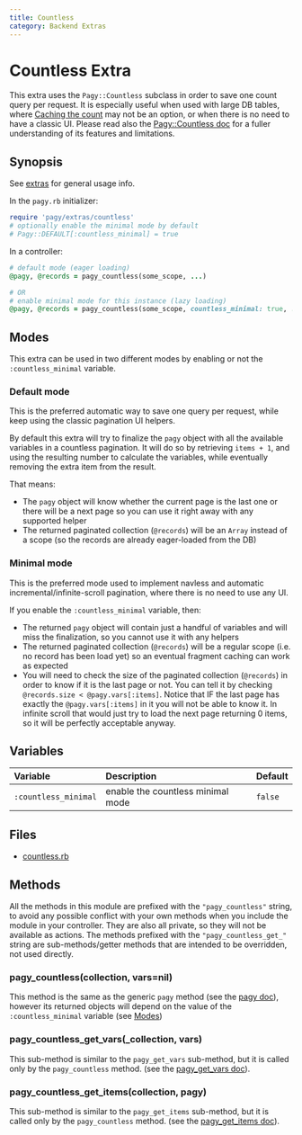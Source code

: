 ```yaml
---
title: Countless
category: Backend Extras
---
```

# Countless Extra

This extra uses the `Pagy::Countless` subclass in order to save one count query per request. It is especially useful when used with large DB tables, where [Caching the count](../how-to.md#cache-the-count) may not be an option, or when there is no need to have a classic UI. Please read also the [Pagy::Countless doc](../api/countless.md) for a fuller understanding of its features and limitations.

## Synopsis

See [extras](../extras.md) for general usage info.

In the `pagy.rb` initializer:

```ruby
require 'pagy/extras/countless'
# optionally enable the minimal mode by default
# Pagy::DEFAULT[:countless_minimal] = true
```

In a controller:

```ruby
# default mode (eager loading)
@pagy, @records = pagy_countless(some_scope, ...)

# OR
# enable minimal mode for this instance (lazy loading)
@pagy, @records = pagy_countless(some_scope, countless_minimal: true, ...)
```

## Modes

This extra can be used in two different modes by enabling or not the `:countless_minimal` variable.

### Default mode

This is the preferred automatic way to save one query per request, while keep using the classic pagination UI helpers.

By default this extra will try to finalize the `pagy` object with all the available variables in a countless pagination. It will do so by retrieving `items + 1`, and using the resulting number to calculate the variables, while eventually removing the extra item from the result.

That means:

- The `pagy` object will know whether the current page is the last one or there will be a next page so you can use it right away with any supported helper
- The returned paginated collection (`@records`) will be an `Array` instead of a scope (so the records are already eager-loaded from the DB)

### Minimal mode

This is the preferred mode used to implement navless and automatic incremental/infinite-scroll pagination, where there is no need to use any UI.

If you enable the `:countless_minimal` variable, then:

- The returned `pagy` object will contain just a handful of variables and will miss the finalization, so you cannot use it with any helpers
- The returned paginated collection (`@records`) will be a regular scope (i.e. no record has been load yet) so an eventual fragment caching can work as expected
- You will need to check the size of the paginated collection (`@records`) in order to know if it is the last page or not. You can tell it by checking `@records.size < @pagy.vars[:items]`. Notice that IF the last page has exactly the `@pagy.vars[:items]` in it you will not be able to know it. In infinite scroll that would just try to load the next page returning 0 items, so it will be perfectly acceptable anyway.

## Variables

| Variable             | Description                       | Default |
|:---------------------|:----------------------------------|:--------|
| `:countless_minimal` | enable the countless minimal mode | `false` |

## Files

- [countless.rb](https://github.com/ddnexus/pagy/blob/master/lib/pagy/extras/countless.rb)

## Methods

All the methods in this module are prefixed with the `"pagy_countless"` string, to avoid any possible conflict with your own methods when you include the module in your controller. They are also all private, so they will not be available as actions. The methods prefixed with the `"pagy_countless_get_"` string are sub-methods/getter methods that are intended to be overridden, not used directly.

### pagy_countless(collection, vars=nil)

This method is the same as the generic `pagy` method (see the [pagy doc](../api/backend.md#pagycollection-varsnil)), however its returned objects will depend on the value of the `:countless_minimal` variable (see [Modes](#modes))

### pagy_countless_get_vars(_collection, vars)

This sub-method is similar to the `pagy_get_vars` sub-method, but it is called only by the `pagy_countless` method. (see the [pagy_get_vars doc](../api/backend.md#pagy_get_varscollection-vars)).

### pagy_countless_get_items(collection, pagy)

This sub-method is similar to the `pagy_get_items` sub-method, but it is called only by the `pagy_countless` method. (see the [pagy_get_items doc](../api/backend.md#pagy_get_itemscollection-pagy)).

